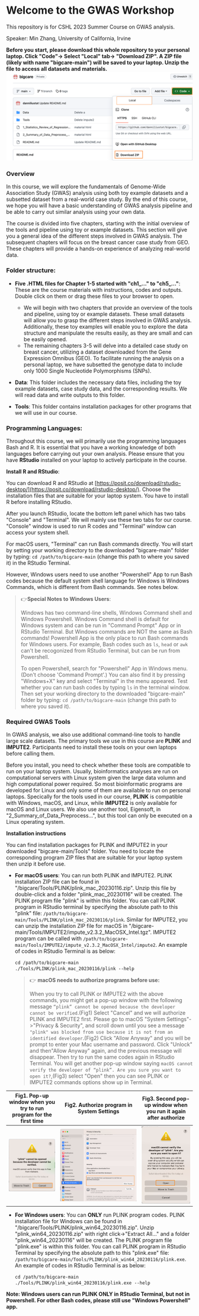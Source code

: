 # Welcome to the GWAS Workshop

This repository is for CSHL 2023 Summer Course on GWAS analysis.

Speaker: Min Zhang, University of California, Irvine

**Before you start, please download this whole repository to your personal laptop. Click "Code"-> Select "Local" tab-> "Download ZIP". A ZIP file (likely with name "bigcare-main") will be saved to your laptop. Unzip the file to access all datasets and materials.**
![Download](./image/download.png)

### Overview
In this course, we will explore the fundamentals of Genome-Wide Association Study (GWAS) analysis using both toy example datasets and a subsetted dataset from a real-world case study. By the end of this course, we hope you will have a basic understanding of GWAS analysis pipeline and be able to carry out similar analysis using your own data. 

The course is divided into five chapters, starting with the initial overview of the tools and pipeline using toy or example datasets. This section will give you a general idea of the different steps involved in GWAS analysis. The subsequent chapters will focus on the breast cancer case study from GEO. These chapters will provide a hands-on experience of analyzing real-world data.

### Folder structure:
- **Five .HTML files for Chapter 1-5 started with "ch1_..." to "ch5_..."**: These are the course materials with instructions, codes and outputs. Double click on them or drag these files to your browser to open.
  - We will begin with two chapters that provide an overview of the tools and pipeline, using toy or example datasets. These small datasets will allow you to grasp the different steps involved in GWAS analysis. Additionally, these toy examples will enable you to explore the data structure and manipulate the results easily, as they are small and can be easily opened.
  - The remaining chapters 3-5 will delve into a detailed case study on breast cancer, utilizing a dataset downloaded from the Gene Expression Omnibus (GEO). To facilitate running the analysis on a personal laptop, we have subsetted the genotype data to include only 1000 Single Nucleotide Polymorphisms (SNPs).

- **Data**: This folder includes the necessary data files, including the toy example datasets, case study data, and the corresponding results. We will read data and write outputs to this folder.

- **Tools**: This folder contains installation packages for other programs that we will use in our course.
    

### Programming Languages: 
Throughout this course, we will primarily use the programming languages Bash and R. It is essential that you have a working knowledge of both languages before carrying out your own analysis. Please ensure that you have **RStudio** installed on your laptop to actively participate in the course. 

**Install R and RStudio**: 

You can download R and RStudio at [https://posit.co/download/rstudio-desktop/](https://posit.co/download/rstudio-desktop/). Choose the installation files that are suitable for your laptop system. You have to install R before installing RStudio. 

After you launch RStudio, locate the bottom left panel which has two tabs "Console" and "Terminal". We will mainly use these two tabs for our course. "Console" window is used to run R codes and "Terminal" window can access your system shell. 

For macOS users, "Terminal" can run Bash commands directly. You will start by setting your working directory to the downloaded "bigcare-main" folder by typing: `cd /path/to/bigcare-main` (change this path to where you saved it) in the RStudio Terminal.
  
However, Windows users need to use another "Powershell" App to run Bash codes because the default system shell language for Windows is Windows Commands, which is different from Bash commands. See notes below.
  
> 👉**Special Notes to Windows Users**:
>
> Windows has two command-line shells, Windows Command shell and Windows Powershell. Windows Command shell is default for Windows system and can be run in "Command Prompt" App or in RStudio Terminal. But Windows commands are NOT the same as Bash commands! Powershell App is the only place to run Bash commands for Windows users. For example, Bash codes such as `ls`, `head` or `awk` can't be recogonized from RStudio Terminal, but can be run from Powershell.
>
> To open Powershell, search for "Powershell" App in Windows menu.(Don't choose 'Command Prompt'.) You can also find it by pressing "Windows+X" key and select "Terminal" in the menu appeared. Test whether you can run bash codes by typing `ls` in the terminal window. Then set your working directory to the downloaded "bigcare-main" folder by typing: `cd /path/to/bigcare-main` (change this path to where you saved it).
  
### Required GWAS Tools
In GWAS analysis, we also use additional command-line tools to handle large scale datasets. The primary tools we use in this course are **PLINK** and **IMPUTE2**. Participants need to install these tools on your own laptops before calling them. 

Before you install, you need to check whether these tools are compatible to run on your laptop system. Usually, bioinformatics analyses are run on computational servers with Linux system given the large data volumn and high computational power required. So most bioinformatic programs are developed for Linux and only some of them are available to run on personal laptops. Specically for the tools used in our course, **PLINK** is compatible with Windows, macOS, and Linux, while **IMPUTE2** is only available for macOS and Linux users. We also use another tool, Eigensoft, in "2_Summary_of_Data_Preprocess...", but this tool can only be executed on a Linux operating system. 

**Installation instructions**

You can find installation packages for PLINK and IMPUTE2 in your downloaded "bigcare-main/Tools" folder. You need to locate the corresponding program ZIP files that are suitable for your laptop system then unzip it before use. 

- **For macOS users**: You can run both PLINK and IMPUTE2.
  PLINK installation ZIP file can be found in "/bigcare/Tools/PLINK/plink_mac_20230116.zip". Unzip this file by double-click and a folder "plink_mac_20230116" will be created. The PLINK program file "plink" is within this folder. You can call PLINK program in RStudio terminal by specifying the absolute path to this "plink" file: `/path/to/bigcare-main/Tools/PLINK/plink_mac_20230116/plink`. Similar for IMPUTE2, you can unzip the installation ZIP file for macOS in "/bigcare-main/Tools/IMPUTE2/impute_v2.3.2_MacOSX_Intel.tgz". IMPUTE2 program can be called with `/path/to/bigcare-main/Tools/IMPUTE2/impute_v2.3.2_MacOSX_Intel/impute2`. An example of codes in RStudio Terminal is as below:
  ```
  cd /path/to/bigcare-main
  ./Tools/PLINK/plink_mac_20230116/plink --help
  ```

  > 👉 **macOS needs to authorize programs before use:** 
  >
  > When you try to call PLINK or IMPUTE2 with the above commands, you might get a pop-up window with the following message `“plink” cannot be opened because the developer cannot be verified`.(Fig1) Select "Cancel" and we will authorize PLINK and IMPUTE2 first. Please go to macOS "System Settings"->"Privacy & Security", and scroll down until you see a message `"plink" was blocked from use because it is not from an identified developer`.(Fig2) Click "Allow Anyway" and you will be prompt to enter your Mac username and password. Click "Unlock" and then"Allow Anyway" again, and the previous message will disappear. Then try to run the same codes again in RStudio Terminal. You will get another pop-up window saying `macOS cannot verify the developer of “plink”. Are you sure you want to open it?`,(Fig3) select "Open" then you can see PLINK or IMPUTE2 commands options show up in Terminal.

Fig1. Pop-up window when you try to run program for the first time|  Fig2. Authorize program in System Settings| Fig3. Second pop-up window when you run it again after authorize
:-------------------------:|:-------------------------:|:-------------------------:
![pop-up1](./image/popup1.png)  |![auth](./image/auth.png)|  ![popup2](./image/popup2.png)


- **For Windows users**: You can **ONLY** run PLINK program codes. 
  PLINK installation file for Windows can be found in "/bigcare/Tools/PLINK/plink_win64_20230116.zip". Unzip "plink_win64_20230116.zip" with right click->"Extract All..." and a folder "plink_win64_20230116" will be created. The PLINK program file "plink.exe" is within this folder. You can call PLINK program in RStudio Terminal by specifying the absolute path to this "plink.exe" file: `/path/to/bigcare-main/Tools/PLINK/plink_win64_20230116/plink.exe`. An example of codes in RStudio Terminal is as below:
  ```
  cd /path/to/bigcare-main
  ./Tools/PLINK/plink_win64_20230116/plink.exe --help
  ```
**Note: Windows users can run PLINK ONLY in RStudio Terminal, but not in Powershell. For other Bash codes, please still use "Windows Powershell" app.**



